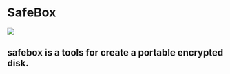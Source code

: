 # SafeBox

<a href="https://discord.gg/milrato"><img src="https://discord.com/api/guilds/988721780317384794/widget.png?style=banner2"></a>

## safebox is a tools for create a portable encrypted disk.